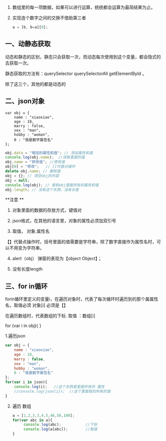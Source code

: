 1. 数组里的每一项数据，如果可以进行运算，统统都会运算为最简结果为止。

2. 实现连个数字之间的交换不借助第三者 

   ```js
   a = [b, b=a][0];
   ```

   

## 一、动静态获取

动态和静态的区别，静态只会获取一次，而动态每次使用到这个变量，都会隐式的去获取一次。

静态获取的方法有：querySelector   querySelectorAll  getElementById 。

除了这三个，其他的都是动态的

## 二、json对象

```
var obj = {
  	name : "xiaoxiao",
  	age : 18,
  	marry : false,
  	sex : "man",
  	hobby : "woman",
  	0 : "我是数字属性名"
};
```

```js
obj.data = "增加的属性和值"; // 添加属性和值
console.log(obj.name);  //读取里面的值
obj.name = "修改值"; //修改值
obj[0] = "修改";   // []代替点操作
delete obj.name; // 删除值
obj = {}; // 清空obj的内容  
obj = null;  
console.log(obj); // 拿到obj里面所有的属性和值
obj.length; // 没有这个东西，没有长度
```

**注意 **

1. 对象里面的数据的存放方式，键值对

2. json格式，在其他的语言里，对象的属性必须加双引号


3. 取值，   对象.属性名

【】代替点操作时，括号里面的值需要是字符串，除了数字直接作为属性名时，可以不用变为字符串。

4. alert（obj） 弹窗的表现为【object Object】；


5. 没有长度length



## 三、for in循环

forin循环里定义的变量i，在遍历对象时，代表了每次循环时遍历到的那个属属性名，取值必须 对象[i]  必须是【】

   在遍历数组时，代表数组的下标. 取值 ：数组[i]   

for (var i in obj){   }

1.遍历json

```js
var obj = {
  	name : "xiaoxiao",
  	age : 18,
  	marry : false,
  	sex : "man",
  	hobby : "woman",
  	0 : "我是数字属性名"
};
for(var i in json){
  	console.log(i);   //这个东西是里面所有的 属性
  	//console.log(json[i]);  //这个里面取的所有的值
}
```

2. 遍历 数组

   ```js
   a = [1,2,3,3,4,5,46,56,100];
   for(var abc in a){
     	console.log(abc);			//下标
     	console.log(a[abc]);		//取值
   }
   ```

